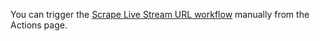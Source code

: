 You can trigger the [Scrape Live Stream URL workflow](.github/workflows/scrape-live-stream.yml) manually from the Actions page.
